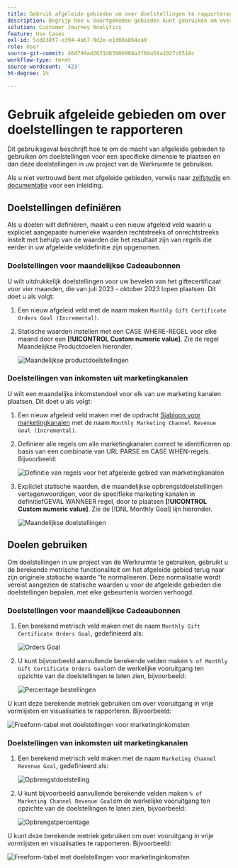 ```yaml
---
title: Gebruik afgeleide gebieden om over doelstellingen te rapporteren
description: Begrijp hoe u Voortgekomen gebieden kunt gebruiken om over doelstellingen (doelstellingen) in uw projecten van de Werkruimte te rapporteren.
solution: Customer Journey Analytics
feature: Use Cases
exl-id: 5cd838f7-e394-4a67-9d2e-e1d08a864ca0
role: User
source-git-commit: 46d799ad2621d83906908a3f60a59a1027c6518c
workflow-type: tm+mt
source-wordcount: '423'
ht-degree: 1%

---
```


# Gebruik afgeleide gebieden om over doelstellingen te rapporteren

Dit gebruiksgeval beschrijft hoe te om de macht van afgeleide gebieden te gebruiken om doelstellingen voor een specifieke dimensie te plaatsen en dan deze doelstellingen in uw project van de Werkruimte te gebruiken.

Als u niet vertrouwd bent met afgeleide gebieden, verwijs naar [zelfstudie](https://experienceleague.adobe.com/docs/customer-journey-analytics-learn/tutorials/data-views/derived-fields-in-cja.html?lang=nl-NL) en [documentatie](../data-views/derived-fields/derived-fields.md) voor een inleiding.


## Doelstellingen definiëren

Als u doelen wilt definiëren, maakt u een nieuw afgeleid veld waarin u expliciet aangepaste numerieke waarden rechtstreeks of onrechtstreeks instelt met behulp van de waarden die het resultaat zijn van regels die eerder in uw afgeleide velddefinitie zijn opgenomen.


### Doelstellingen voor maandelijkse Cadeaubonnen

U wilt uitdrukkelijk doelstellingen voor uw bevelen van het giftecertificaat voor vier maanden, die van juli 2023 - oktober 2023 lopen plaatsen. Dit doet u als volgt:

1. Een nieuw afgeleid veld met de naam maken `Monthly Gift Certificate Orders Goal (Incremental)`.

1. Statische waarden instellen met een CASE WHERE-REGEL voor elke maand door een **[!UICONTROL Custom numeric value]**. Zie de regel Maandelijkse Productdoelen hieronder.

   ![Maandelijkse productdoelstellingen](assets/goals-derived-field-product-goals-1.png)


### Doelstellingen van inkomsten uit marketingkanalen

U wilt een maandelijks inkomstendoel voor elk van uw marketing kanalen plaatsen. Dit doet u als volgt:

1. Een nieuw afgeleid veld maken met de opdracht [Sjabloon voor marketingkanalen](/help/data-views/derived-fields/derived-fields.md#marketing-channels) met de naam `Monthly Marketing Channel Revenue Goal (Incremental)`.

1. Definieer alle regels om alle marketingkanalen correct te identificeren op basis van een combinatie van URL PARSE en CASE WHEN-regels. Bijvoorbeeld:

   ![Definitie van regels voor het afgeleide gebied van marketingkanalen](assets/goals-derived-field-marketing-channel-1.png)

1. Expliciet statische waarden, die maandelijkse opbrengstdoelstellingen vertegenwoordigen, voor de specifieke marketing kanalen in definitiefGEVAL WANNEER regel, door te plaatsen **[!UICONTROL Custom numeric value]**. Zie de [!DNL Monthly Goal] lijn hieronder.

   ![Maandelijkse doelstellingen](assets/goals-derived-field-marketing-channel-2.png)



## Doelen gebruiken

Om doelstellingen in uw project van de Werkruimte te gebruiken, gebruikt u de berekende metrische functionaliteit om het afgeleide gebied terug naar zijn originele statische waarde &quot;te normaliseren. Deze normalisatie wordt vereist aangezien de statische waarden u voor de afgeleide gebieden die doelstellingen bepalen, met elke gebeurtenis worden verhoogd.

### Doelstellingen voor maandelijkse Cadeaubonnen

1. Een berekend metrisch veld maken met de naam `Monthly Gift Certificate Orders Goal`, gedefinieerd als:

   ![Orders Goal](assets/calculated-metric-ordersgoals.png)

1. U kunt bijvoorbeeld aanvullende berekende velden maken `% of Monthly Gift Certificate Orders Goal`om de werkelijke vooruitgang ten opzichte van de doelstellingen te laten zien, bijvoorbeeld:

   ![Percentage bestellingen](assets/calculated-metric-ordersgoalspercent.png)

U kunt deze berekende metriek gebruiken om over vooruitgang in vrije vormlijsten en visualisaties te rapporteren. Bijvoorbeeld:

![Freeform-tabel met doelstellingen voor marketinginkomsten](assets/freeform-table-product-order-goals.png)


### Doelstellingen van inkomsten uit marketingkanalen

1. Een berekend metrisch veld maken met de naam `Marketing Channel Revenue Goal`, gedefinieerd als:

   ![Opbrengstdoelstelling](assets/calculated-metric-revenuegoals.png)

1. U kunt bijvoorbeeld aanvullende berekende velden maken `% of Marketing Channel Revenue Goal`om de werkelijke vooruitgang ten opzichte van de doelstellingen te laten zien, bijvoorbeeld:

   ![Opbrengstpercentage](assets/calculated-metric-revenuegoalspercent.png)

U kunt deze berekende metriek gebruiken om over vooruitgang in vrije vormlijsten en visualisaties te rapporteren. Bijvoorbeeld:

![Freeform-tabel met doelstellingen voor marketinginkomsten](assets/freeform-table-marketing-channel-revenue-goals.png)
